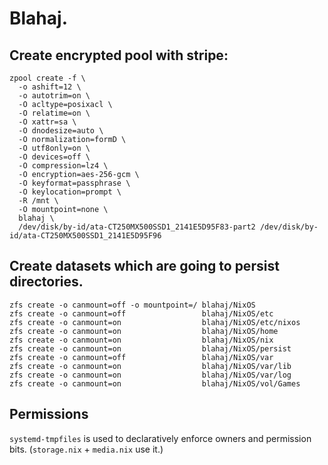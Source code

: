 # Blahaj.

## Create encrypted pool with stripe:

```
zpool create -f \
  -o ashift=12 \
  -o autotrim=on \
  -O acltype=posixacl \
  -O relatime=on \
  -O xattr=sa \
  -O dnodesize=auto \
  -O normalization=formD \
  -O utf8only=on \
  -O devices=off \
  -O compression=lz4 \
  -O encryption=aes-256-gcm \
  -O keyformat=passphrase \
  -O keylocation=prompt \
  -R /mnt \
  -O mountpoint=none \
  blahaj \
  /dev/disk/by-id/ata-CT250MX500SSD1_2141E5D95F83-part2 /dev/disk/by-id/ata-CT250MX500SSD1_2141E5D95F96
```

## Create datasets which are going to persist directories.

```
zfs create -o canmount=off -o mountpoint=/ blahaj/NixOS
zfs create -o canmount=off                 blahaj/NixOS/etc
zfs create -o canmount=on                  blahaj/NixOS/etc/nixos
zfs create -o canmount=on                  blahaj/NixOS/home
zfs create -o canmount=on                  blahaj/NixOS/nix
zfs create -o canmount=on                  blahaj/NixOS/persist
zfs create -o canmount=off                 blahaj/NixOS/var
zfs create -o canmount=on                  blahaj/NixOS/var/lib
zfs create -o canmount=on                  blahaj/NixOS/var/log
zfs create -o canmount=on                  blahaj/NixOS/vol/Games
```

## Permissions

`systemd-tmpfiles` is used to declaratively enforce owners and permission bits. (`storage.nix` + `media.nix` use it.)
